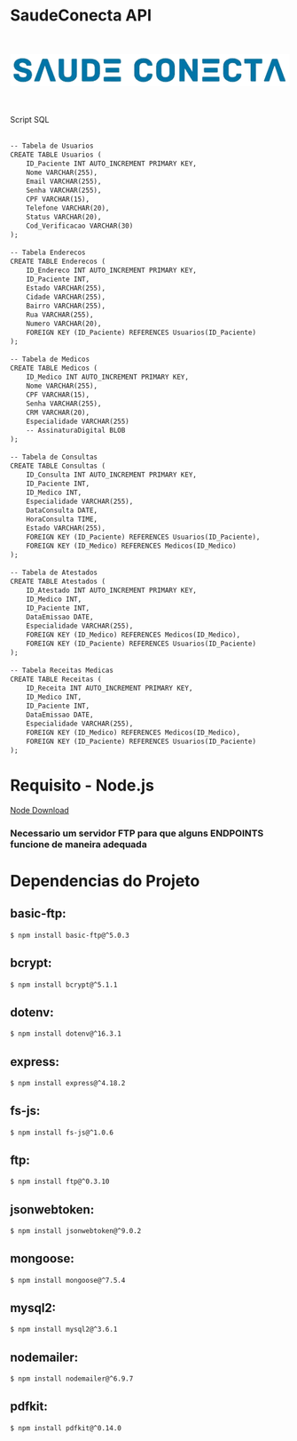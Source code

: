# SaudeConecta API

<br>
<br>
<div align="center">
  <img src="https://raw.githubusercontent.com/educls/arquivos/main/logo_saude_conecta.png" alt="SaudeConecta Logo">
</div>
<br>
<br>

Script SQL

```mysql

-- Tabela de Usuarios
CREATE TABLE Usuarios (
    ID_Paciente INT AUTO_INCREMENT PRIMARY KEY,
    Nome VARCHAR(255),
    Email VARCHAR(255),
    Senha VARCHAR(255),
    CPF VARCHAR(15),
    Telefone VARCHAR(20),
    Status VARCHAR(20),
    Cod_Verificacao VARCHAR(30)
);

-- Tabela Enderecos
CREATE TABLE Enderecos (
    ID_Endereco INT AUTO_INCREMENT PRIMARY KEY,
    ID_Paciente INT,
    Estado VARCHAR(255),
    Cidade VARCHAR(255),
    Bairro VARCHAR(255),
    Rua VARCHAR(255),
    Numero VARCHAR(20),
    FOREIGN KEY (ID_Paciente) REFERENCES Usuarios(ID_Paciente)
);

-- Tabela de Medicos
CREATE TABLE Medicos (
    ID_Medico INT AUTO_INCREMENT PRIMARY KEY,
    Nome VARCHAR(255),
    CPF VARCHAR(15),
    Senha VARCHAR(255),
    CRM VARCHAR(20),
    Especialidade VARCHAR(255)
    -- AssinaturaDigital BLOB
);

-- Tabela de Consultas
CREATE TABLE Consultas (
    ID_Consulta INT AUTO_INCREMENT PRIMARY KEY,
    ID_Paciente INT,
    ID_Medico INT,
    Especialidade VARCHAR(255),
    DataConsulta DATE,
    HoraConsulta TIME,
    Estado VARCHAR(255),
    FOREIGN KEY (ID_Paciente) REFERENCES Usuarios(ID_Paciente),
    FOREIGN KEY (ID_Medico) REFERENCES Medicos(ID_Medico)
);

-- Tabela de Atestados
CREATE TABLE Atestados (
    ID_Atestado INT AUTO_INCREMENT PRIMARY KEY,
    ID_Medico INT,
    ID_Paciente INT,
    DataEmissao DATE,
    Especialidade VARCHAR(255),
    FOREIGN KEY (ID_Medico) REFERENCES Medicos(ID_Medico),
    FOREIGN KEY (ID_Paciente) REFERENCES Usuarios(ID_Paciente)
);

-- Tabela Receitas Medicas
CREATE TABLE Receitas (
    ID_Receita INT AUTO_INCREMENT PRIMARY KEY,
    ID_Medico INT,
    ID_Paciente INT,
    DataEmissao DATE,
    Especialidade VARCHAR(255),
    FOREIGN KEY (ID_Medico) REFERENCES Medicos(ID_Medico),
    FOREIGN KEY (ID_Paciente) REFERENCES Usuarios(ID_Paciente)
);
```

# Requisito - Node.js <br>
<a href="https://nodejs.org/en/download">Node Download</a>
<br>
### Necessario um servidor FTP para que alguns ENDPOINTS funcione de maneira adequada

# Dependencias do Projeto

## basic-ftp:
```bash
$ npm install basic-ftp@^5.0.3
```

## bcrypt:
```bash
$ npm install bcrypt@^5.1.1
```

## dotenv:
```bash
$ npm install dotenv@^16.3.1
```

## express:
```bash
$ npm install express@^4.18.2
```

## fs-js:
```bash
$ npm install fs-js@^1.0.6
```

## ftp:
```bash
$ npm install ftp@^0.3.10
```

## jsonwebtoken:
```bash
$ npm install jsonwebtoken@^9.0.2
```

## mongoose:
```bash
$ npm install mongoose@^7.5.4
```

## mysql2:
```bash
$ npm install mysql2@^3.6.1
```

## nodemailer:
```bash
$ npm install nodemailer@^6.9.7
```

## pdfkit:
```bash
$ npm install pdfkit@^0.14.0
```








